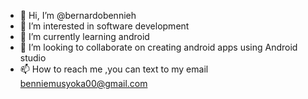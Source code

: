 - 👋 Hi, I’m @bernardobennieh
- 👀 I’m interested in software development 
- 🌱 I’m currently learning android 
- 💞️ I’m looking to collaborate on creating android apps using Android studio
- 📫 How to reach me ,you can text to my email benniemusyoka00@gmail.com

<!---
bernardobennieh/bernardobennieh is a ✨ special ✨ repository because its `README.md` (this file) appears on your GitHub profile.
You can click the Preview link to take a look at your changes.
--->
